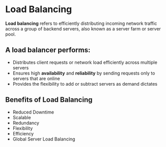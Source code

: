 # Load Balancing

**Load balancing** refers to efficiently distributing incoming network traffic across a group of backend servers, also known as a server farm or server pool.

## A load balancer performs:

- Distributes client requests or network load efficiently across multiple servers
- Ensures high **availability** and **reliability** by sending requests only to servers that are online
- Provides the flexibility to add or subtract servers as demand dictates

## Benefits of Load Balancing

- Reduced Downtime
- Scalable
- Redundancy
- Flexibility
- Efficiency
- Global Server Load Balancing

